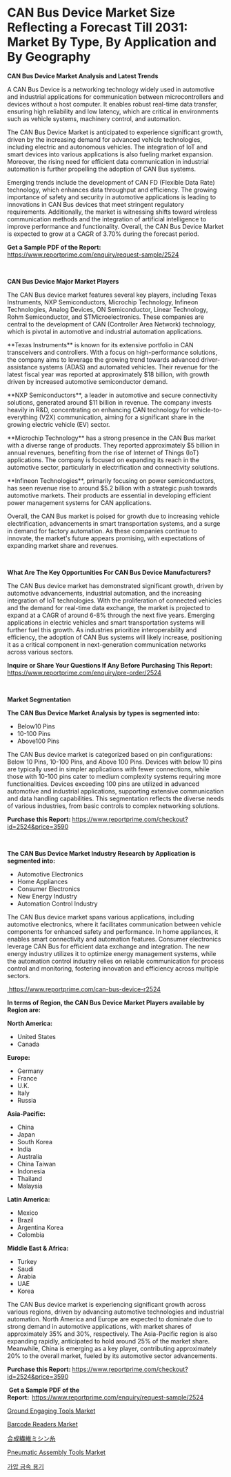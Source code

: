 <p><h1>CAN Bus Device Market Size Reflecting a Forecast Till 2031: Market By Type, By Application and By Geography</h1></p><p><strong>CAN Bus Device Market Analysis and Latest Trends</strong></p>
<p><p>A CAN Bus Device is a networking technology widely used in automotive and industrial applications for communication between microcontrollers and devices without a host computer. It enables robust real-time data transfer, ensuring high reliability and low latency, which are critical in environments such as vehicle systems, machinery control, and automation.</p><p>The CAN Bus Device Market is anticipated to experience significant growth, driven by the increasing demand for advanced vehicle technologies, including electric and autonomous vehicles. The integration of IoT and smart devices into various applications is also fueling market expansion. Moreover, the rising need for efficient data communication in industrial automation is further propelling the adoption of CAN Bus systems.</p><p>Emerging trends include the development of CAN FD (Flexible Data Rate) technology, which enhances data throughput and efficiency. The growing importance of safety and security in automotive applications is leading to innovations in CAN Bus devices that meet stringent regulatory requirements. Additionally, the market is witnessing shifts toward wireless communication methods and the integration of artificial intelligence to improve performance and functionality. Overall, the CAN Bus Device Market is expected to grow at a CAGR of 3.70% during the forecast period.</p></p>
<p><strong>Get a Sample PDF of the Report:&nbsp;</strong> <a href="https://www.reportprime.com/enquiry/request-sample/2524">https://www.reportprime.com/enquiry/request-sample/2524</a></p>
<p>&nbsp;</p>
<p><strong>CAN Bus Device Major Market Players</strong></p>
<p><p>The CAN Bus device market features several key players, including Texas Instruments, NXP Semiconductors, Microchip Technology, Infineon Technologies, Analog Devices, ON Semiconductor, Linear Technology, Rohm Semiconductor, and STMicroelectronics. These companies are central to the development of CAN (Controller Area Network) technology, which is pivotal in automotive and industrial automation applications.</p><p>**Texas Instruments** is known for its extensive portfolio in CAN transceivers and controllers. With a focus on high-performance solutions, the company aims to leverage the growing trend towards advanced driver-assistance systems (ADAS) and automated vehicles. Their revenue for the latest fiscal year was reported at approximately $18 billion, with growth driven by increased automotive semiconductor demand.</p><p>**NXP Semiconductors**, a leader in automotive and secure connectivity solutions, generated around $11 billion in revenue. The company invests heavily in R&D, concentrating on enhancing CAN technology for vehicle-to-everything (V2X) communication, aiming for a significant share in the growing electric vehicle (EV) sector.</p><p>**Microchip Technology** has a strong presence in the CAN Bus market with a diverse range of products. They reported approximately $5 billion in annual revenues, benefiting from the rise of Internet of Things (IoT) applications. The company is focused on expanding its reach in the automotive sector, particularly in electrification and connectivity solutions.</p><p>**Infineon Technologies**, primarily focusing on power semiconductors, has seen revenue rise to around $5.2 billion with a strategic push towards automotive markets. Their products are essential in developing efficient power management systems for CAN applications.</p><p>Overall, the CAN Bus market is poised for growth due to increasing vehicle electrification, advancements in smart transportation systems, and a surge in demand for factory automation. As these companies continue to innovate, the market's future appears promising, with expectations of expanding market share and revenues.</p></p>
<p>&nbsp;</p>
<p><strong>What Are The Key Opportunities For CAN Bus Device Manufacturers?</strong></p>
<p><p>The CAN Bus device market has demonstrated significant growth, driven by automotive advancements, industrial automation, and the increasing integration of IoT technologies. With the proliferation of connected vehicles and the demand for real-time data exchange, the market is projected to expand at a CAGR of around 6-8% through the next five years. Emerging applications in electric vehicles and smart transportation systems will further fuel this growth. As industries prioritize interoperability and efficiency, the adoption of CAN Bus systems will likely increase, positioning it as a critical component in next-generation communication networks across various sectors.</p></p>
<p><strong>Inquire or Share Your Questions If Any Before Purchasing This Report:</strong> <a href="https://www.reportprime.com/enquiry/pre-order/2524">https://www.reportprime.com/enquiry/pre-order/2524</a></p>
<p>&nbsp;</p>
<p><strong>Market Segmentation</strong></p>
<p><strong>The CAN Bus Device Market Analysis by types is segmented into:</strong></p>
<p><ul><li>Below10 Pins</li><li>10-100 Pins</li><li>Above100 Pins</li></ul></p>
<p><p>The CAN Bus device market is categorized based on pin configurations: Below 10 Pins, 10-100 Pins, and Above 100 Pins. Devices with below 10 pins are typically used in simpler applications with fewer connections, while those with 10-100 pins cater to medium complexity systems requiring more functionalities. Devices exceeding 100 pins are utilized in advanced automotive and industrial applications, supporting extensive communication and data handling capabilities. This segmentation reflects the diverse needs of various industries, from basic controls to complex networking solutions.</p></p>
<p><strong>Purchase this Report:&nbsp;</strong><a href="https://www.reportprime.com/checkout?id=2524&price=3590">https://www.reportprime.com/checkout?id=2524&price=3590</a></p>
<p>&nbsp;</p>
<p><strong>The CAN Bus Device Market Industry Research by Application is segmented into:</strong></p>
<p><ul><li>Automotive Electronics</li><li>Home Appliances</li><li>Consumer Electronics</li><li>New Energy Industry</li><li>Automation Control Industry</li></ul></p>
<p><p>The CAN Bus device market spans various applications, including automotive electronics, where it facilitates communication between vehicle components for enhanced safety and performance. In home appliances, it enables smart connectivity and automation features. Consumer electronics leverage CAN Bus for efficient data exchange and integration. The new energy industry utilizes it to optimize energy management systems, while the automation control industry relies on reliable communication for process control and monitoring, fostering innovation and efficiency across multiple sectors.</p></p>
<p><a href="https://www.reportprime.com/can-bus-device-r2524">&nbsp;https://www.reportprime.com/can-bus-device-r2524</a></p>
<p><strong>In terms of Region, the CAN Bus Device Market Players available by Region are:</strong></p>
<p>
    <p> <strong> North America: </strong>
        <ul>
            <li>United States</li>
            <li>Canada</li>
        </ul>
        </p> 
    <p> <strong> Europe: </strong>
        <ul>
            <li>Germany</li>
            <li>France</li>
            <li>U.K.</li>
            <li>Italy</li>
            <li>Russia</li>
        </ul>
        </p> 
    <p> <strong> Asia-Pacific: </strong>
        <ul>
            <li>China</li>
            <li>Japan</li>
            <li>South Korea</li>
            <li>India</li>
            <li>Australia</li>
            <li>China Taiwan</li>
            <li>Indonesia</li>
            <li>Thailand</li>
            <li>Malaysia</li>
        </ul>
        </p> 
    <p> <strong> Latin America: </strong>
        <ul>
            <li>Mexico</li>
            <li>Brazil</li>
            <li>Argentina Korea</li>
            <li>Colombia</li>
        </ul>
        </p> 
    <p> <strong> Middle East & Africa: </strong>
        <ul>
            <li>Turkey</li>
            <li>Saudi</li>
            <li>Arabia</li>
            <li>UAE</li>
            <li>Korea</li>
        </ul>
    </p>
    </p>
<p><p>The CAN Bus device market is experiencing significant growth across various regions, driven by advancing automotive technologies and industrial automation. North America and Europe are expected to dominate due to strong demand in automotive applications, with market shares of approximately 35% and 30%, respectively. The Asia-Pacific region is also expanding rapidly, anticipated to hold around 25% of the market share. Meanwhile, China is emerging as a key player, contributing approximately 20% to the overall market, fueled by its automotive sector advancements.</p></p>
<p><strong>Purchase this Report: </strong><a href="https://www.reportprime.com/checkout?id=2524&price=3590">https://www.reportprime.com/checkout?id=2524&price=3590</a></p>
<p>&nbsp;<strong>Get a Sample PDF of the Report:&nbsp;&nbsp;</strong><a href="https://www.reportprime.com/enquiry/request-sample/2524">https://www.reportprime.com/enquiry/request-sample/2524</a></p>
<p><strong></strong></p>
<p><p><a href="https://www.linkedin.com/pulse/ground-engaging-tools-industry-forecast-market-shifts-strategic-ua9qf?trackingId=HuuUelAbStaxcMIrqwMxcQ%3D%3D">Ground Engaging Tools Market</a></p><p><a href="https://www.linkedin.com/pulse/barcode-readers-industry-analysis-report-its-market-size-growing-198pf?trackingId=Ts0ChaSRT4C0hXE59tuxwA%3D%3D">Barcode Readers Market</a></p><p><a href="https://medium.com/@qyzhmeiu47/synthetic-fiber-sewing-threads-market-%E3%81%AF-%E3%82%B3%E3%82%B9%E3%83%88%E7%AE%A1%E7%90%86%E3%81%A8%E5%8A%B9%E7%8E%87%E5%90%91%E4%B8%8A%E3%82%92%E5%84%AA%E5%85%88%E3%81%97%E3%81%BE%E3%81%99-%E3%81%95%E3%82%89%E3%81%AB-%E5%A0%B1%E5%91%8A%E6%9B%B8%E3%81%AF%E5%B8%82%E5%A0%B4%E3%81%AE%E9%9C%80%E8%A6%81%E9%9D%A2%E3%81%A8%E4%BE%9B%E7%B5%A6%E9%9D%A2%E3%81%AE%E4%B8%A1%E6%96%B9%E3%82%92%E3%82%AB%E3%83%90%E3%83%BC%E3%81%97%E3%81%A6%E3%81%84%E3%81%BE%E3%81%99-7aff18573682">合成繊維ミシン糸</a></p><p><a href="https://medium.com/@rebecca.smith5467/the-global-pneumatic-assembly-tools-market-is-at-the-forefront-of-innovation-driving-rapid-02fbe406b818">Pneumatic Assembly Tools Market</a></p><p><a href="https://medium.com/@melodyfunk1988/pressurized-metal-containers-market-%EC%9D%98-%EA%B8%80%EB%A1%9C%EB%B2%8C-%EC%8B%9C%EC%9E%A5-%EA%B0%9C%EC%9A%94%EB%8A%94-%EC%A0%84-%EC%84%B8%EA%B3%84-%EB%B0%8F-%EC%A3%BC%EC%9A%94-%EC%8B%9C%EC%9E%A5%EC%9D%98-%EC%82%B0%EC%97%85%EC%97%90-%EC%98%81%ED%96%A5%EC%9D%84-%EB%AF%B8%EC%B9%98%EB%8A%94-%EC%A3%BC%EC%9A%94-%ED%8A%B8%EB%A0%8C%EB%93%9C%EC%97%90-%EB%8C%80%ED%95%9C-%EB%8F%85%ED%8A%B9%ED%95%9C-%EA%B4%80%EC%A0%90%EC%9D%84-b8515939ff63">가압 금속 용기</a></p></p>